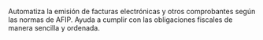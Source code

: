 
Automatiza la emisión de facturas electrónicas y otros comprobantes según las normas de AFIP. Ayuda a cumplir con las obligaciones fiscales de manera sencilla y ordenada.